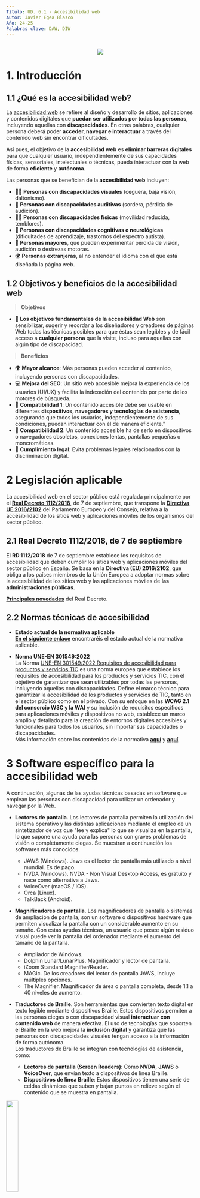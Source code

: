 ```yaml
---
Título: UD. 6.1 - Accesibilidad web
Autor: Javier Egea Blasco
Año: 24-25
Palabras clave: DAW, DIW
---
```

  
<div align="center">
</br>
<img src="https://github.com/javieregeablasco/DAW/blob/main/DIW/UT.%206%20-%20Accesibilidad%20web%20/img/web-accessibility-barriers.jpg">
</div>

# 1. Introducción
## 1.1 ¿Qué es la accesibilidad web?  
La <a href="https://es.wikipedia.org/wiki/Accesibilidad_web">accesibilidad web</a> se refiere al diseño y desarrollo de sitios, aplicaciones y contenidos digitales que **puedan ser utilizados por todas las personas**, incluyendo aquellas con **discapacidades**. En otras palabras, cualquier persona deberá poder **acceder, navegar e interactuar** a través del contenido web sin encontrar dificultades.

Así pues, el objetivo de la **accesibilidad web** es **eliminar barreras digitales** para que cualquier usuario, independientemente de sus capacidades físicas, sensoriales, intelectuales o técnicas, pueda interactuar con la web de forma **eficiente** y **autónoma**.

Las personas que se benefician de la **accesibilidad web** incluyen:

- 🧑‍🦯 **Personas con discapacidades visuales** (ceguera, baja visión, daltonismo).
- 🧏 **Personas con discapacidades auditivas** (sordera, pérdida de audición).
- 🧑‍🦽 **Personas con discapacidades físicas** (movilidad reducida, temblores).
- 🧠 **Personas con discapacidades cognitivas o neurológicas** (dificultades de aprendizaje, trastornos del espectro autista).
- 👵 **Personas mayores**, que pueden experimentar pérdida de visión, audición o destrezas motoras.
- 🌍 **Personas extranjeras**, al no entender el idioma con el que está diseñada la página web.


## 1.2 Objetivos y beneficios de la accesibilidad web
>**Objetivos**
- 🔭 **Los objetivos fundamentales de la accesibilidad Web** son sensibilizar, sugerir y recordar a los diseñadores y creadores de páginas Web todas las técnicas posibles para que éstas sean legibles y de fácil acceso a **cualquier persona** que la visite, incluso para aquellas con algún tipo de discapacidad.
>**Beneficios** 
- 🌍 **Mayor alcance**: Más personas pueden acceder al contenido, incluyendo personas con discapacidades.
- 💻 **Mejora del SEO**: Un sitio web accesible mejora la experiencia de los usuarios (UI/UX) y facilita la indexación del contenido por parte de los motores de búsqueda. 
- 📱 **Compatibilidad 1**: Un contenido accesible debe ser usable en diferentes **dispositivos, navegadores y tecnologías de asistencia**, asegurando que todos los usuarios, independientemente de sus condiciones, puedan interactuar con él de manera eficiente."
- 💾 **Compatibilidad 2**: Un contenido accesible ha de serlo en dispositivos o navegadores obsoletos, conexiones lentas, pantallas pequeñas o moncromáticas.
- 🔐 **Cumplimiento legal**: Evita problemas legales relacionados con la discriminación digital.

# 2 Legislación aplicable
La accesibilidad web en el sector público está regulada principalmente por el <a href="https://www.boe.es/boe/dias/2018/09/19/pdfs/BOE-A-2018-12699.pdf">**Real Decreto 1112/2018**</a>, de 7 de septiembre, que transpone la <a href="https://www.boe.es/doue/2016/327/L00001-00015.pdf">**Directiva UE 2016/2102**</a> del Parlamento Europeo y del Consejo, relativa a la accesibilidad de los sitios web y aplicaciones móviles de los organismos del sector público.

## 2.1 Real Decreto 1112/2018, de 7 de septiembre
El **RD 1112/2018** de 7 de septiembre establece los requisitos de accesibilidad que deben cumplir los sitios web y aplicaciones móviles del sector público en España. Se basa en la **Directiva (EU) 2016/2102**, que obliga a los países miembros de la Unión Europea a adoptar normas sobre la accesibilidad de los sitios web y las aplicaciones móviles de **las administraciones públicas**.  

<a href="https://administracionelectronica.gob.es/pae_Home/pae_Estrategias/pae_Accesibilidad/implantacion-rd-1112-2018/principales_novedades_rd.html">**Principales novedades**</a> del Real Decreto.

## 2.2 Normas técnicas de accesibilidad
- **Estado actual de la normativa aplicable**  
<a href="https://administracionelectronica.gob.es/pae_Home/dam/jcr:395f892a-1289-4d56-a826-d404b06dbc46/INFOG_LegislacionNormasTecnicas_NEW-01.pdf">**En el siguiente enlace**</a> encontraréis el estado actual de la normativa aplicable. 

- **Norma UNE-EN 301549:2022**  
La Norma <a href="https://www.une.org/encuentra-tu-norma/busca-tu-norma/norma?c=N0029860">UNE-EN 301549:2022 Requisitos de accesibilidad para productos y servicios TIC</a> es una norma europea que establece los requisitos de accesibilidad para los productos y servicios TIC, con el objetivo de garantizar que sean utilizables por todas las personas, incluyendo aquellas con discapacidades. Define el marco técnico para garantizar la accesibilidad de los productos y servicios de TIC, tanto en el sector público como en el privado. Con su enfoque en las **WCAG 2.1 del consorcio W3C y la WAI** y su inclusión de requisitos específicos para aplicaciones móviles y dispositivos no web, establece un marco amplio y detallado para la creación de entornos digitales accesibles y funcionales para todos los usuarios, sin importar sus capacidades o discapacidades.  
Más información sobre los contenidos de la normativa <a href="https://administracionelectronica.gob.es/dam/jcr:a0f1a17f-84a9-485b-80be-255e8aa9f24c/METODOLOGIA-PARA-EL-SEGUIMIENTO-SIMPLIFICADO-UNE-EN-3015492019-acc.pdf">**aquí**</a> y <a href="https://addaw.org/es/une-en">**aquí**</a>.

# 3 Software específico para la accesibilidad web 
A continuación, algunas de las ayudas técnicas basadas en software que emplean las personas con discapacidad para utilizar un ordenador y navegar por la Web. 

- **Lectores de pantalla**. Los lectores de pantalla permiten la utilización del sistema operativo y las distintas aplicaciones mediante el empleo de un sintetizador de voz que "lee y explica" lo que se visualiza en la pantalla, lo que supone una ayuda para las personas con graves problemas de visión o completamente ciegas. Se muestran a continuación los softwares más conocidos.
  - JAWS (Windows). Jaws es el lector de pantalla más utilizado a nivel mundial. Es de pago. 
  - NVDA (Windows). NVDA - Non Visual Desktop Access, es gratuito y nace como alternativa a Jaws.
  - VoiceOver (macOS / iOS).
  - Orca (Linux). 
  - TalkBack (Android). 
  
- **Magnificadores de pantalla**. Los magnificadores de pantalla o sistemas de ampliación de pantalla, son un software o dispositivos hardware que permiten visualizar la pantalla con un considerable aumento en su tamaño. Con estas ayudas técnicas, un usuario que posee algún residuo visual puede ver la pantalla del ordenador mediante el aumento del tamaño de la pantalla.
  - Ampliador de Windows.
  - Dolphin Lunar/LunarPlus. Magnificador y lector de pantalla.
  - iZoom Standard Magnifier/Reader. 
  - MAGic. De los creadores del lector de pantalla JAWS, incluye múltiples opciones.
  - The Magnifier. Magnificador de área o pantalla completa, desde 1.1 a 40 niveles de aumento.

- **Traductores de Braille**. Son herramientas que convierten texto digital en texto legible mediante dispositivos Braille. Estos dispositivos permiten a las personas ciegas o con discapacidad visual **interactuar con contenido web** de manera efectiva. El uso de tecnologías que soporten el Braille en la web mejora la **inclusión digital** y garantiza que las personas con discapacidades visuales tengan acceso a la información de forma autónoma.  
  Los traductores de Braille se integran con tecnologías de asistencia, como:
  - **Lectores de pantalla (Screen Readers)**: Como **NVDA**, **JAWS** o **VoiceOver**, que envían texto a dispositivos de línea Braille.
  - **Dispositivos de línea Braille**: Estos dispositivos tienen una serie de celdas dinámicas que suben y bajan puntos en relieve según el contenido que se muestra en pantalla.

<img src="https://github.com/javieregeablasco/DAW/blob/main/DIW/UT.%206%20-%20Accesibilidad%20web%20/img/Braille.jpg" width=25%>

# 4 Hardware específico para la accesibilidad web
La Norma <a href="https://www.une.org/encuentra-tu-norma/busca-tu-norma/norma?c=N0029860">UNE 139802:2003 Aplicaciones informáticas para personas con discapacidad. Requisitos de accesibilidad al ordenador. Software</a> define los conceptos de dispositivo apuntador, dispositivo de entrada salida, emulador de teclado y emulador de ratón:
```
3.5 dispositivo apuntador: Dispositivo de entrada conectado a un ordenador o a un terminal,
cuya función es mover el cursor por la pantalla para dar órdenes.
Ejemplos: ratón, trackball, joystick, touchpad, headmaster, etc.

3.6 dispositivo entrada/salida: Una combinación de elementos físicos o lógicos para emular el funcionamiento completo
de un único dispositivo de entrada/salida. Es considerado como un único dispositivo en esta norma.

3.7 emulador de teclado: Dispositivo o programa cuyo fin es sustituir al teclado convencional.

3.8 emulador de ratón: Dispositivo o programa cuyo fin es sustituir al ratón convencional.
```
## 4.1 Dispositivo apuntador
Un **dispositivo apuntador** es cualquier hardware o tecnología que permite a una persona **interactuar con una interfaz digital moviendo un puntero** y **seleccionando elementos** en la pantalla. 
Los dispositivos apuntadores van **más allá del mouse tradicional** y están diseñados para ser usados por personas con **movilidad reducida**, **dificultades motoras** o **discapacidades físicas**.

<a href="https://www3.gobiernodecanarias.org/medusa/ecoescuela/centrorecursos/?product=neae-37"><img src="https://github.com/javieregeablasco/DAW/blob/main/DIW/UT.%206%20-%20Accesibilidad%20web%20/img/trackball-de-bola-gigante1.jpg" width=200px></a>


## 4.2 Dispositivo de entrada/salida
Un **dispositivo de entrada/salida (E/S)** es un **hardware especializado** que permite a las personas con **discapacidades físicas, sensoriales o cognitivas** interactuar con un sistema digital, enviando información al dispositivo (entrada) y recibiendo retroalimentación (salida). 

### 4.2.1 Dispositivos de Entrada
Permiten a los usuarios **introducir información o realizar acciones** en un sistema digital.

| **Dispositivo**         | **Descripción**                                                            |
|-------------------------|----------------------------------------------------------------------------|
| **Teclado Adaptado**     | Teclados con teclas más grandes, teclas táctiles o teclas de funciones específicas para personas con movilidad reducida. |
| **Mouse Adaptado**       | Trackballs, joysticks y dispositivos que se controlan con la cabeza o los ojos. |
| **Switches (Pulsadores)**| Botones grandes que permiten a los usuarios realizar acciones con un solo clic. |
| **Sistemas de Seguimiento Ocular** | Permiten controlar un sistema digital mediante los movimientos oculares. |
| **Reconocimiento de Voz**| Permite a los usuarios controlar dispositivos y escribir mediante comandos de voz. |
| **Pantallas Táctiles**   | Útiles para personas con discapacidades motoras que no pueden usar un mouse o teclado tradicional. |
<img src="https://www.youngmarketing.co/wp-content/uploads/2013/12/Keyboard.jpg" width=25%>

### 4.2.2 Dispositivos de Salida
Proporcionan **información de retorno al usuario** para que puedan interactuar de manera efectiva con el contenido digital.

| **Dispositivo**          | **Descripción**                                                            |
|--------------------------|----------------------------------------------------------------------------|
| **Lectores de Pantalla**  | Software que convierte el texto de la pantalla en voz o en braille. Ejemplo: JAWS, NVDA, VoiceOver. |
| **Líneas Braille**        | Dispositivos que convierten el texto de la pantalla en braille táctil para personas con discapacidad visual. |
| **Altavoces o Auriculares** | Utilizados por personas que necesitan retroalimentación auditiva, como aquellos que usan lectores de pantalla. |
| **Dispositivos Hápticos** | Proporcionan retroalimentación táctil (vibraciones) para personas con discapacidades auditivas o visuales. |
| **Pantallas Adaptativas** | Pantallas que pueden mostrar contenido con alto contraste, fuentes grandes o contenido simplificado. |

<img src="https://github.com/javieregeablasco/DAW/blob/main/DIW/UT.%206%20-%20Accesibilidad%20web%20/img/5-braille-displays-1024x764.webp" width=25%>

## 4.3 Emulador de teclado
Un **emulador de teclado** es un dispositivo o software que **simula las funciones de un teclado físico**, permitiendo a personas con **discapacidades físicas o motoras** interactuar con una computadora o sitio web de forma alternativa. 
Un emulador de teclado se utiliza principalmente para **facilitar el acceso digital** a personas con:
- **Discapacidades motoras severas** (como tetraplejia o parálisis).
- **Dificultades para controlar movimientos finos**.
- **Falta de movilidad en manos o dedos**.
- **Necesidad de controlar un dispositivo con movimientos de cabeza, voz, ojos** o mediante **pulsadores**.

Estos dispositivos convierten **diferentes tipos de entradas** (como comandos de voz, movimientos oculares o clics en pantalla) en **comandos de teclado**, permitiendo la interacción con sitios web, aplicaciones y software.  
<img src="https://github.com/javieregeablasco/DAW/blob/main/DIW/UT.%206%20-%20Accesibilidad%20web%20/img/teclado-de-alto-contraste-inalambrico-bigblu-visionboard.jpg" width=30%>

## 4.4 Emulador de ratón
Un **emulador de ratón** es un **dispositivo o software** que permite **simular las funciones de un ratón físico** a través de **entradas alternativas**, como comandos de voz, movimientos oculares, pulsadores o incluso gestos corporales. 
Un emulador de ratón permite:
- **Controlar el cursor del ratón** sin usar las manos.
- **Navegar por páginas web** y aplicaciones sin necesidad de un ratón físico.
- **Realizar clics, arrastres, desplazamientos y selecciones** mediante métodos alternativos.

<img src="https://github.com/javieregeablasco/DAW/blob/main/DIW/UT.%206%20-%20Accesibilidad%20web%20/img/smartnav-4.jpg" width=35%> 

## 4.5 Links de interés
<a href="https://www3.gobiernodecanarias.org/medusa/ecoescuela/centrorecursos/?product_cat=eoep-motor">**Gobierno de Canarias**</a>  
<a href="https://accesibilidadweb.dlsi.ua.es/?menu=disp-adaptados">**Universidad de Alicante**</a> 

